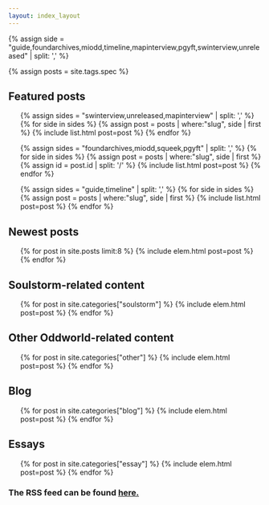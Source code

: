 ```yaml
---
layout: index_layout
---
```

<div class="featured">

{% assign side = "guide,foundarchives,miodd,timeline,mapinterview,pgyft,swinterview,unreleased" | split: ',' %}

{% assign posts = site.tags.spec %}

<h2>Featured posts</h2>
<div id="featured_posts">
<ul id="footer">
{% assign sides = "swinterview,unreleased,mapinterview" | split: ',' %}
{% for side in sides %}
{% assign post = posts | where:"slug", side | first %}
{% include list.html post=post %}
{% endfor %}
</ul>

<ul id="sidebar">
{% assign sides = "foundarchives,miodd,squeek,pgyft" | split: ',' %}
{% for side in sides %}
{% assign post = posts | where:"slug", side | first %}
{% assign id = post.id | split: '/' %}
{% include list.html post=post %}
{% endfor %}
</ul>

<ul id="main">
{% assign sides = "guide,timeline" | split: ',' %}
{% for side in sides %}
{% assign post = posts | where:"slug", side | first %}
{% include list.html post=post %}
{% endfor %}
</ul>


</div>
</div>

<div class="category">
    <h2>Newest posts</h2>
    <ul>
    {% for post in site.posts limit:8 %}
    {% include elem.html post=post %}
    {% endfor %}
    </ul>
</div>

<div class="category">
    <h2>Soulstorm-related content</h2>
    <ul>
    {% for post in site.categories["soulstorm"] %}
    {% include elem.html post=post %}
    {% endfor %}
    </ul>
</div>

<div class="category">
    <h2>Other Oddworld-related content</h2>
    <ul>
    {% for post in site.categories["other"] %}
    {% include elem.html post=post %}
    {% endfor %}
    </ul>
</div>

<div class="category">
    <h2>Blog</h2>
    <ul>
    {% for post in site.categories["blog"] %}
    {% include elem.html post=post %}
    {% endfor %}
    </ul>
</div>

<div class="category">
    <h2>Essays</h2>
    <ul>
    {% for post in site.categories["essay"] %}
    {% include elem.html post=post %}
    {% endfor %}
    </ul>
</div>

<h3 id="rss">The RSS feed can be found <a href="/feed">here.</a></h3>

